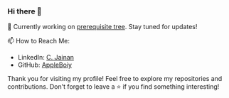 ### Hi there 👋
🔭 Currently working on [prerequisite tree](https://github.com/AppleBoiy/prerequisite-tree). Stay tuned for updates!

📫 How to Reach Me:
- LinkedIn: [C. Jainan](https://www.linkedin.com/in/chaipat-jainan/)
- GitHub: [AppleBoiy](https://github.com/AppleBoiy)

Thank you for visiting my profile! Feel free to explore my repositories and contributions. Don't forget to leave a ⭐️ if you find something interesting!
